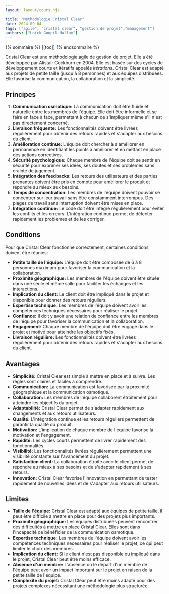 ```yaml
---
layout: layout/cours.njk

title: "Méthodologie Cristal Clear"
date: 2024-09-04
tags: ["agile", "cristal clear", "gestion de projet","management"]
authors: ["Loïck Goupil-Hallay"]
---
```


{% sommaire %}
[[toc]]
{% endsommaire %}

Cristal Clear est une méthodologie agile de gestion de projet. Elle a été développée par Alistair Cockburn en 2004. Elle est basée sur des cycles de développement courts et itératifs appelés *itérations*. Cristal Clear est adapté aux projets de petite taille (jusqu'à 8 personnes) et aux équipes distribuées. Elle favorise la communication, la collaboration et la simplicité.

## Principes
1. **Communication osmotique:** La communication doit être fluide et naturelle entre les membres de l'équipe. Elle doit être informelle et se faire en face à face, permettant à chacun de s'impliquer même s'il n'est pas directement concerné.
2. **Livraison fréquente:** Les fonctionnalités doivent être livrées régulièrement pour obtenir des retours rapides et s'adapter aux besoins du client.
3. **Amélioration continue:** L'équipe doit chercher à s'améliorer en permanence en identifiant les points à améliorer et en mettant en place des actions correctives.
4. **Sécurité psychologique:** Chaque membre de l'équipe doit se sentir en sécurité pour exprimer ses idées, ses doutes et ses problèmes sans crainte de jugement.
5. **Intégration des feedbacks:** Les retours des utilisateurs et des parties prenantes doivent être pris en compte pour améliorer le produit et répondre au mieux aux besoins.
6. **Temps de concentration:** Les membres de l'équipe doivent pouvoir se concentrer sur leur travail sans être constamment interrompus. Des plages de travail sans interruption doivent être mises en place.
7. **Intégration continue:** Le code doit être intégré régulièrement pour éviter les conflits et les erreurs. L'intégration continue permet de détecter rapidement les problèmes et de les corriger.

## Conditions
Pour que Cristal Clear fonctionne correctement, certaines conditions doivent être réunies:
- **Petite taille de l'équipe:** L'équipe doit être composée de 6 à 8 personnes maximum pour favoriser la communication et la collaboration.
- **Proximité géographique:** Les membres de l'équipe doivent être située dans une seule et même salle pour faciliter les échanges et les interactions.
- **Implication du client:** Le client doit être impliqué dans le projet et disponible pour donner des retours réguliers.
- **Expertise technique:** Les membres de l'équipe doivent avoir les compétences techniques nécessaires pour réaliser le projet.
- **Confiance:** Il doit y avoir une relation de confiance entre les membres de l'équipe pour favoriser la communication et la collaboration.
- **Engagement:** Chaque membre de l'équipe doit être engagé dans le projet et motivé pour atteindre les objectifs fixés.
- **Livraison régulière:** Les fonctionnalités doivent être livrées régulièrement pour obtenir des retours rapides et s'adapter aux besoins du client.

## Avantages
- **Simplicité:** Cristal Clear est simple à mettre en place et à suivre. Les règles sont claires et faciles à comprendre.
- **Communication:** La communication est favorisée par la proximité géographique et la communication osmotique.
- **Collaboration:** Les membres de l'équipe collaborent étroitement pour atteindre les objectifs du projet.
- **Adaptabilité:** Cristal Clear permet de s'adapter rapidement aux changements et aux retours utilisateurs.
- **Qualité:** L'intégration continue et les retours réguliers permettent de garantir la qualité du produit.
- **Motivation:** L'implication de chaque membre de l'équipe favorise la motivation et l'engagement.
- **Rapidité:** Les cycles courts permettent de livrer rapidement des fonctionnalités.
- **Visibilité:** Les fonctionnalités livrées régulièrement permettent une visibilité constante sur l'avancement du projet.
- **Satisfaction client:** La collaboration étroite avec le client permet de répondre au mieux à ses besoins et de s'adapter rapidement à ses retours.
- **Innovation:** Cristal Clear favorise l'innovation en permettant de tester rapidement de nouvelles idées et de s'adapter aux retours utilisateurs.

## Limites
- **Taille de l'équipe:** Cristal Clear est adapté aux équipes de petite taille, il peut être difficile à mettre en place pour des projets plus importants.
- **Proximité géographique:** Les équipes distribuées peuvent rencontrer des difficultés à mettre en place Cristal Clear. Elles sont dans l'incapacité de bénéficier de la communication osmotique.
- **Expertise technique:** Les membres de l'équipe doivent avoir les compétences techniques nécessaires pour réaliser le projet, ce qui peut limiter le choix des membres.
- **Implication du client:** Si le client n'est pas disponible ou impliqué dans le projet, Cristal Clear peut être moins efficace.
- **Absence d'un membre:** L'absence ou le départ d'un membre de l'équipe peut avoir un impact important sur le projet en raison de la petite taille de l'équipe.
- **Complexité du projet:** Cristal Clear peut être moins adapté pour des projets complexes nécessitant une méthodologie plus structurée.
